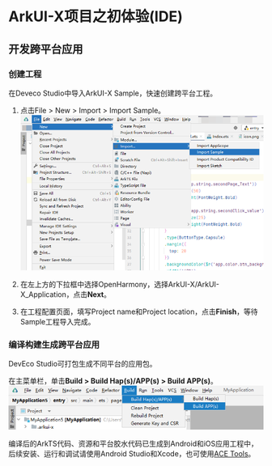 # ArkUI-X项目之初体验(IDE)

## 开发跨平台应用


### 创建工程

在Deveco Studio中导入ArkUI-X Sample，快速创建跨平台工程。

1. 点击File > New > Import > Import Sample。
   ![import_sample](figures/import_sample.png)

2. 在左上方的下拉框中选择OpenHarmony，选择ArkUI-X/ArkUI-X_Application，点击**Next**。

3. 在工程配置页面，填写Project name和Project location，点击**Finish**，等待Sample工程导入完成。

### 编译构建生成跨平台应用

DevEco Studio可打包生成不同平台的应用包。

在主菜单栏，单击**Build &gt; Build Hap(s)/APP(s) &gt; Build APP(s)**。
   ![zh-cn_image_0000001580152768](figures/zh-cn_image_0000001580152768.png)

编译后的ArkTS代码、资源和平台胶水代码已生成到Android和iOS应用工程中，后续安装、运行和调试请使用Android Studio和Xcode，也可使用[ACE Tools](start-with-ace-tools.md#应用运行)。